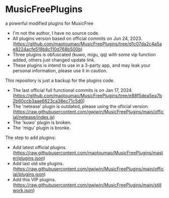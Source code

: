 # MusicFreePlugins
a powerful modified plugins for MusicFree

- I'm not the author, I have no source code.
- All plugins version based on official commits on Jun 24, 2023. (https://github.com/maotoumao/MusicFreePlugins/tree/d1c07da2c4a5ae8224acfe519b8c110d768b500b)
- Three plugins is obfuscated (kuwo, migu, qq) with some vip function added, others just changed update link.
- These plugins is intend to use in a 3-party app, and may leak your personal information, please use it in caution.

This repository is just a backup for the plugins code.

- The last official full functional commits is on Jan 17, 2024. (https://github.com/maotoumao/MusicFreePlugins/tree/e88f5dea5ea7b2b60ccb3aae6823ca38ec71c5d0)
- The 'netease' plugin is outdated, please using the ofiicial version. (https://raw.githubusercontent.com/gwjwin/MusicFreePlugins/main/official/netease/index.js)
- The 'kuwo' plugin is broken.
- The 'migu' plugin is bronke.

The step to add plugins:
- Add latest official plugins. (https://raw.githubusercontent.com/maotoumao/MusicFreePlugins/master/plugins.json)
- Add last old site plugins. (https://raw.githubusercontent.com/gwjwin/MusicFreePlugins/main/official/plugins.json)
- Add this VIP plugins. (https://raw.githubusercontent.com/gwjwin/MusicFreePlugins/main/stillwork.json)
